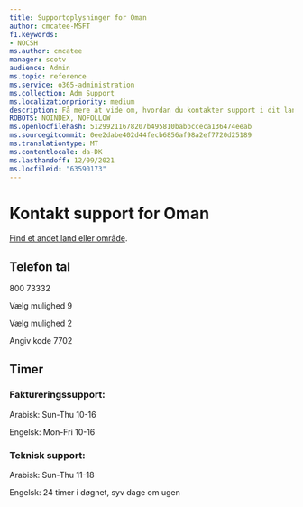 ```yaml
---
title: Supportoplysninger for Oman
author: cmcatee-MSFT
f1.keywords:
- NOCSH
ms.author: cmcatee
manager: scotv
audience: Admin
ms.topic: reference
ms.service: o365-administration
ms.collection: Adm_Support
ms.localizationpriority: medium
description: Få mere at vide om, hvordan du kontakter support i dit land eller område.
ROBOTS: NOINDEX, NOFOLLOW
ms.openlocfilehash: 51299211678207b495810babbcceca136474eeab
ms.sourcegitcommit: 0ee2dabe402d44fecb6856af98a2ef7720d25189
ms.translationtype: MT
ms.contentlocale: da-DK
ms.lasthandoff: 12/09/2021
ms.locfileid: "63590173"
---
```

# <a name="contact-support-for-oman"></a>Kontakt support for Oman

[Find et andet land eller område](../get-help-support.md).

## <a name="phone-number"></a>Telefon tal
800 73332

Vælg mulighed 9

Vælg mulighed 2

Angiv kode 7702

## <a name="hours"></a>Timer
### <a name="billing-support"></a>Faktureringssupport:

Arabisk: Sun-Thu 10-16

Engelsk: Mon-Fri 10-16

### <a name="technical-support"></a>Teknisk support:

Arabisk: Sun-Thu 11-18

Engelsk: 24 timer i døgnet, syv dage om ugen
